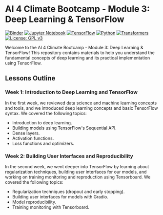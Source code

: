 # AI 4 Climate Bootcamp - Module 3: Deep Learning & TensorFlow

[![Binder](https://mybinder.org/badge_logo.svg)](https://mybinder.org/v2/gh/TheAIDojo/AI-for-Climate-Change/HEAD)
[![Jupyter Notebook](https://img.shields.io/badge/Launch-Jupyter%20Notebook-blue.svg)](https://nbviewer.org/github/TheAIDojo/AI-for-Climate-Change/tree/main/)
[![TensorFlow](https://img.shields.io/badge/TensorFlow-2.x-green.svg)](https://www.tensorflow.org/)
[![Python](https://img.shields.io/badge/Python-3.x-blue.svg)](https://www.python.org/)
[![Transformers](https://img.shields.io/badge/Transformers-2.8.0-orange)](https://huggingface.co/transformers/)
[![License: GPL v3](https://img.shields.io/badge/License-GPLv3-blue.svg)](https://www.gnu.org/licenses/gpl-3.0)


Welcome to the AI 4 Climate Bootcamp - Module 3: Deep Learning & TensorFlow! This repository contains materials to help you understand the fundamental concepts of deep learning and its practical implementation using TensorFlow.

## Lessons Outline

### Week 1: Introduction to Deep Learning and TensorFlow

In the first week, we reviewed data science and machine learning concepts and tools, and we introduced deep learning concepts and basic TensorFlow syntax. We covered the following topics:

- Introduction to deep learning.
- Building models using TensorFlow's Sequential API.
- Dense layers.
- Activation functions.
- Loss functions and optimizers.

### Week 2: Building User Interfaces and Reproducibility

In the second week, we went deeper into TensorFlow by learning about regularization techniques, building user interfaces for our models, and working on training monitoring and reproduction using Tensorboard. We covered the following topics:

- Regularization techniques (dropout and early stopping).
- Building user interfaces for models with Gradio.
- Model reproducibility.
- Training monitoring with Tensorboard.



